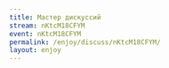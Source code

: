 ```yaml
---
title: Мастер дискуссий
stream: nKtcM18CFYM
event: nKtcM18CFYM
permalink: /enjoy/discuss/nKtcM18CFYM/
layout: enjoy
---
```

